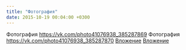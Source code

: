 ```yaml
---
title: "Фотография"
date: 2015-10-19 00:04:00 +0300
---
```


Фотография
<a class="vk-attach" href="https://vk.com/photo41076938_385287869">https://vk.com/photo41076938_385287869</a>
Фотография
<a class="vk-attach" href="https://vk.com/photo41076938_385287870">https://vk.com/photo41076938_385287870</a>
<a class="vk-attach" href="https://vk.com/photo41076938_385287869">Вложение</a>
<a class="vk-attach" href="https://vk.com/photo41076938_385287870">Вложение</a>
